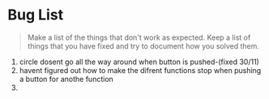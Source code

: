 # Bug List

> Make a list of the things that don't work as expected. Keep a list of things that you have fixed and try to document how you solved them.

1. circle dosent go all the way around when button is pushed-(fixed 30/11) 
2. havent figured out how to make the difrent functions stop when pushing a button for anothe function
3. 
   
